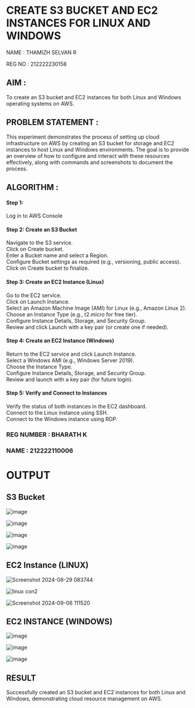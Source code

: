  # CREATE S3 BUCKET AND EC2 INSTANCES FOR LINUX AND WINDOWS
 
 NAME : THAMIZH SELVAN R

 REG NO : 212222230158

## AIM :
To create an S3 bucket and EC2 instances for both Linux and Windows operating systems on AWS.

## PROBLEM STATEMENT :
This experiment demonstrates the process of setting up cloud infrastructure on AWS by creating an S3 bucket for storage and EC2 instances to host Linux and Windows environments. The goal is to provide an overview of how to configure and interact with these resources effectively, along with commands and screenshots to document the process.

## ALGORITHM :

#### Step 1:
Log in to AWS Console</br>

#### Step 2: Create an S3 Bucket</br>
Navigate to the S3 service.</br>
Click on Create bucket.</br>
Enter a Bucket name and select a Region.</br>
Configure Bucket settings as required (e.g., versioning, public access).</br>
Click on Create bucket to finalize.</br>

#### Step 3: Create an EC2 Instance (Linux)
Go to the EC2 service.</br>
Click on Launch Instance.</br>
Select an Amazon Machine Image (AMI) for Linux (e.g., Amazon Linux 2).</br>
Choose an Instance Type (e.g., t2.micro for free tier).</br>
Configure Instance Details, Storage, and Security Group.</br>
Review and click Launch with a key pair (or create one if needed).</br>

#### Step 4: Create an EC2 Instance (Windows)
Return to the EC2 service and click Launch Instance.</br>
Select a Windows AMI (e.g., Windows Server 2019).</br>
Choose the Instance Type.</br>
Configure Instance Details, Storage, and Security Group.</br>
Review and launch with a key pair (for future login).</br>

#### Step 5: Verify and Connect to Instances
Verify the status of both instances in the EC2 dashboard.</br>
Connect to the Linux instance using SSH.</br>
Connect to the Windows instance using RDP.</br>

### REG NUMBER : BHARATH K
### NAME : 212222110006

# OUTPUT

## S3 Bucket

![image](https://github.com/user-attachments/assets/958fab86-63c0-4e20-b81f-2bebf03bb343)


![image](https://github.com/user-attachments/assets/9efc675f-c3dc-4760-ad9f-c8df0126dc58)


![image](https://github.com/user-attachments/assets/c9abc0fc-61f2-4202-a2e5-6f47b163e3a4)

![image](https://github.com/user-attachments/assets/358d5ecb-ca26-44e1-be08-bd72975279a3)



## EC2 Instance (LINUX)

![Screenshot 2024-08-29 083744](https://github.com/user-attachments/assets/590d04d3-489f-4435-8098-ff61a3165827)


![linux con2](https://github.com/user-attachments/assets/e01d9ca7-6a6e-44b8-a9e6-3ba78dc610b0)

![Screenshot 2024-09-06 111520](https://github.com/user-attachments/assets/b37c267d-e65e-4574-960e-6f9effda25fd)


## EC2 INSTANCE (WINDOWS)

![image](https://github.com/user-attachments/assets/5b1e832a-b09c-431a-a100-f1c99007b47d)

![image](https://github.com/user-attachments/assets/9a577013-4284-4024-a03b-2681c2fec056)

![image](https://github.com/user-attachments/assets/12ae53a3-8ec6-43a5-ab43-ba7e6facbe9e)


## RESULT
 Successfully created an S3 bucket and EC2 instances for both Linux and Windows, demonstrating cloud resource management on AWS.


  


